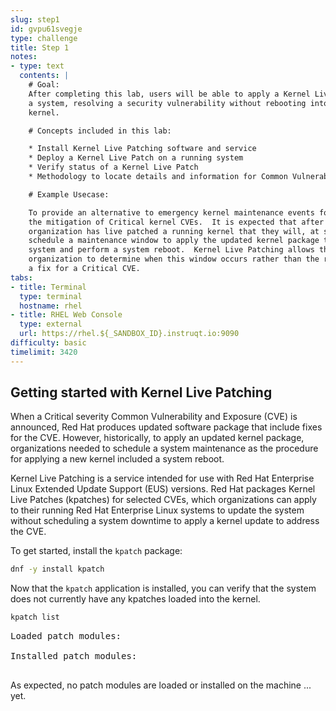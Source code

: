 ```yaml
---
slug: step1
id: gvpu61svegje
type: challenge
title: Step 1
notes:
- type: text
  contents: |
    # Goal:
    After completing this lab, users will be able to apply a Kernel Live Patch to
    a system, resolving a security vulnerability without rebooting into an updated
    kernel.

    # Concepts included in this lab:

    * Install Kernel Live Patching software and service
    * Deploy a Kernel Live Patch on a running system
    * Verify status of a Kernel Live Patch
    * Methodology to locate details and information for Common Vulnerabilities and Exposures (CVEs) published by Red Hat

    # Example Usecase:

    To provide an alternative to emergency kernel maintenance events for
    the mitigation of Critical kernel CVEs.  It is expected that after an
    organization has live patched a running kernel that they will, at some point,
    schedule a maintenance window to apply the updated kernel package to the
    system and perform a system reboot.  Kernel Live Patching allows the
    organization to determine when this window occurs rather than the release of
    a fix for a Critical CVE.
tabs:
- title: Terminal
  type: terminal
  hostname: rhel
- title: RHEL Web Console
  type: external
  url: https://rhel.${_SANDBOX_ID}.instruqt.io:9090
difficulty: basic
timelimit: 3420
---
```

## Getting started with Kernel Live Patching

When a Critical severity Common Vulnerability and Exposure (CVE) is
announced, Red Hat produces updated software package that include fixes for
the CVE.  However, historically, to apply an updated kernel package,
organizations needed to schedule a system maintenance as the procedure for
applying a new kernel included a system reboot.

Kernel Live Patching is a service intended for use with Red Hat Enterprise Linux
Extended Update Support (EUS) versions.  Red Hat packages Kernel Live Patches
(kpatches) for selected CVEs, which organizations can apply to their running
Red Hat Enterprise Linux systems to update the system without scheduling a
system downtime to apply a kernel update to address the CVE.

To get started, install the `kpatch` package:

```bash
dnf -y install kpatch
```

Now that the `kpatch` application is installed, you can verify that the
system does not currently have any kpatches loaded into the kernel.

```bash
kpatch list
```

<pre class=file>
Loaded patch modules:

Installed patch modules:

</pre>

As expected, no patch modules are loaded or installed on the machine ... yet.
